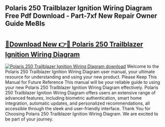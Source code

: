 ## Polaris 250 Trailblazer Ignition Wiring Diagram Free Pdf Download - Part-7xf New Repair Owner Guide Me8Is

# <h2><a href="http://dfrjt2.blite.top/?on=Polaris+250+Trailblazer+Ignition+Wiring+Diagram">🔗Download New 👉🔴 Polaris 250 Trailblazer Ignition Wiring Diagram</a></h2>

[![Polaris 250 Trailblazer Ignition Wiring Diagram download](https://i.imgur.com/lujVjoI.png)](http://dfrjt2.blite.top/?on=Polaris+250+Trailblazer+Ignition+Wiring+Diagram)
Welcome to the Polaris 250 Trailblazer Ignition Wiring Diagram user manual, your ultimate resource for understanding and using your new product. Please Keep This Manual for Future Reference This manual will be your reliable guide to using your new Polaris 250 Trailblazer Ignition Wiring Diagram effectively. Polaris 250 Trailblazer Ignition Wiring Diagram offers users an extensive range of advanced features, including biometric authentication, smart home integration, automatic updates, and personalized recommendations, all accessible through the sleek and user-friendly interface. Thank You for Choosing Polaris 250 Trailblazer Ignition Wiring Diagram. We are excited to be part of your journey.
